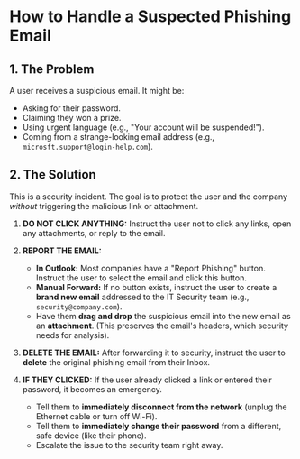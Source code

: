 # How to Handle a Suspected Phishing Email

## 1. The Problem

A user receives a suspicious email. It might be:
* Asking for their password.
* Claiming they won a prize.
* Using urgent language (e.g., "Your account will be suspended!").
* Coming from a strange-looking email address (e.g., `microsft.support@login-help.com`).

## 2. The Solution

This is a security incident. The goal is to protect the user and the company *without* triggering the malicious link or attachment.

1.  **DO NOT CLICK ANYTHING:** Instruct the user not to click any links, open any attachments, or reply to the email.

2.  **REPORT THE EMAIL:**
    * **In Outlook:** Most companies have a "Report Phishing" button. Instruct the user to select the email and click this button.
    * **Manual Forward:** If no button exists, instruct the user to create a **brand new email** addressed to the IT Security team (e.g., `security@company.com`).
    * Have them **drag and drop** the suspicious email into the new email as an **attachment**. (This preserves the email's headers, which security needs for analysis).

3.  **DELETE THE EMAIL:** After forwarding it to security, instruct the user to **delete** the original phishing email from their Inbox.

4.  **IF THEY CLICKED:** If the user already clicked a link or entered their password, it becomes an emergency.
    * Tell them to **immediately disconnect from the network** (unplug the Ethernet cable or turn off Wi-Fi).
    * Tell them to **immediately change their password** from a different, safe device (like their phone).
    * Escalate the issue to the security team right away.
